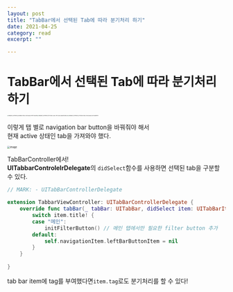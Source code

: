 ```yaml
---
layout: post
title: "TabBar에서 선택된 Tab에 따라 분기처리 하기" 
date: 2021-04-25
category: read 
excerpt: ""

---
```


# TabBar에서 선택된 Tab에 따라 분기처리 하기

<img src="https://user-images.githubusercontent.com/28949235/116039510-c895b080-a6a5-11eb-9d23-eeb8a871ccc9.png" alt="simulator_screenshot_6513BB5D-9508-4039-B836-E49FF2C8A9D5" style="zoom:15%;" /><img src="https://user-images.githubusercontent.com/28949235/116039524-cc293780-a6a5-11eb-85dd-9271a65e1ccc.png" alt="simulator_screenshot_1FF0406D-3A82-4F94-878A-B662EC3BD3A5" style="zoom:15%;" /><img src="https://user-images.githubusercontent.com/28949235/116039531-cfbcbe80-a6a5-11eb-8d54-6d1ddc3ddbac.png" alt="simulator_screenshot_3FCD9A8F-B815-4EA8-B838-BA7C28895F92" style="zoom:15%;" />

이렇게 탭 별로 navigation bar button을 바꿔줘야 해서  
현재 active 상태인 tab을 가져와야 했다.

<img src="https://user-images.githubusercontent.com/28949235/116039759-17dbe100-a6a6-11eb-8584-b6581e88741d.png" alt="image" style="zoom:40%;" />

TabBarController에서!  
**UITabbarControlelrDelegate**의 `didSelect`함수를 사용하면 선택된 tab을 구분할 수 있다.

```swift
// MARK: - UITabBarControllerDelegate

extension TabbarViewController: UITabBarControllerDelegate {
    override func tabBar(_ tabBar: UITabBar, didSelect item: UITabBarItem) {
        switch item.title! {
        case "메인":
            initFilterButton() // 메인 탭에서만 필요한 filter button 추가
        default:
            self.navigationItem.leftBarButtonItem = nil
        }
    }
    
}
```

tab bar item에 tag를 부여했다면`item.tag`로도 분기처리를 할 수 있다!